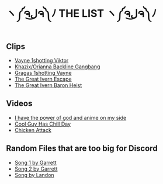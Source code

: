 # ヽ༼ຈل͜ຈ༽ﾉ THE LIST ヽ༼ຈل͜ຈ༽ﾉ

## Clips
- [Vayne 1shotting Viktor](clips/c001.webm "(gone sexual) (not clickb8)")
- [Khazix/Orianna Backline Gangbang](clips/c002.webm "Absolutely disgusting")
- [Gragas 1shotting Vayne](clips/c003.webm "Fat drunk bones vampire hunter (NSFW)")
- [The Great Ivern Escape](clips/c004.webm "Local man crushed under fallen tree (NSFL)")
- [The Great Ivern Baron Heist](clips/c005.webm "Jesus christ that's Jason Bourne")


## Videos
- [I have the power of god and anime on my side](https://www.youtube.com/watch?v=Tlwda9S58Lg "AAAHHHHHHHHHHH")
- [Cool Guy Has Chill Day](https://www.youtube.com/watch?v=4txVqr1eNwc "It's cool guy!")
- [Chicken Attack](https://www.youtube.com/watch?v=z8pknnncODo "GO CHICKEN GOOOOOOO")

## Random Files that are too big for Discord
- [Song 1 by Garrett](audio/audio0.wav "damn boi")
- [Song 2 by Garrett](audio/audio1.wav "how do he do it")
- [Song by Landon](audio/audio2.wav "aiiee papi")